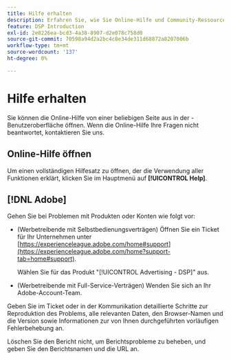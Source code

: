 ```yaml
---
title: Hilfe erhalten
description: Erfahren Sie, wie Sie Online-Hilfe und Community-Ressourcen anzeigen und technischen Support erhalten.
feature: DSP Introduction
exl-id: 2e0226ea-bcd3-4a38-8907-d2e078c758d0
source-git-commit: 70598a94d2a2bc4c8e34de311d68872a8207006b
workflow-type: tm+mt
source-wordcount: '137'
ht-degree: 0%

---
```


# Hilfe erhalten

Sie können die Online-Hilfe von einer beliebigen Seite aus in der -Benutzeroberfläche öffnen. Wenn die Online-Hilfe Ihre Fragen nicht beantwortet, kontaktieren Sie uns.

## Online-Hilfe öffnen

Um einen vollständigen Hilfesatz zu öffnen, der die Verwendung aller Funktionen erklärt, klicken Sie im Hauptmenü auf **[!UICONTROL Help]**.

<!--
## Ask the Adobe Advertising community

Look for answers to your questions in the [Adobe Advertising community forums](https://experienceleaguecommunities.adobe.com/t5/adobe-advertising/ct-p/adobe-advertising-cloud-community).
-->

## [!DNL Adobe]

Gehen Sie bei Problemen mit Produkten oder Konten wie folgt vor:

* (Werbetreibende mit Selbstbedienungsverträgen) Öffnen Sie ein Ticket für Ihr Unternehmen unter [https://experienceleague.adobe.com/home#support](https://experienceleague.adobe.com/home?support-tab=home#support).

  Wählen Sie für das Produkt &quot;[!UICONTROL Advertising - DSP]&quot; aus.

* (Werbetreibende mit Full-Service-Verträgen) Wenden Sie sich an Ihr Adobe-Account-Team.

Geben Sie im Ticket oder in der Kommunikation detaillierte Schritte zur Reproduktion des Problems, alle relevanten Daten, den Browser-Namen und die Version sowie Informationen zur von Ihnen durchgeführten vorläufigen Fehlerbehebung an.

Löschen Sie den Bericht nicht, um Berichtsprobleme zu beheben, und geben Sie den Berichtsnamen und die URL an.

